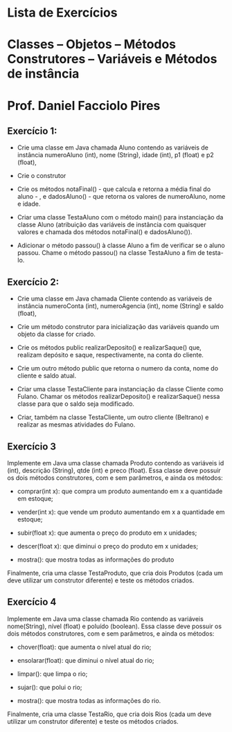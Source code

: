 # Lista de Exercícios
# Classes – Objetos – Métodos Construtores – Variáveis e Métodos de instância
# Prof. Daniel Facciolo Pires

## Exercício 1:

+ Crie uma classe em Java chamada Aluno contendo as variáveis de instância numeroAluno (int), nome (String), idade (int), p1 (float) e p2 (float),

+ Crie o construtor

+ Crie os métodos notaFinal() - que calcula e retorna a média final do aluno - , e dadosAluno() - que retorna os valores de numeroAluno, nome e idade.

+ Criar uma classe TestaAluno com o método main() para instanciação da classe Aluno (atribuição das variáveis de instância com quaisquer valores e chamada dos métodos notaFinal() e dadosAluno()).

+ Adicionar o método passou() à classe Aluno a fim de verificar se o aluno passou. Chame o método passou() na classe TestaAluno a fim de testa-lo.

## Exercício 2:

+ Crie uma classe em Java chamada Cliente contendo as variáveis de instância numeroConta (int), numeroAgencia (int), nome (String) e saldo (float),

+ Crie um método construtor para inicialização das variáveis quando um objeto da classe for criado.

+ Crie os métodos public  realizarDeposito() e realizarSaque() que, realizam depósito e saque, respectivamente, na conta do cliente.

+ Crie um outro método public que retorna o numero da conta, nome do cliente e saldo atual.

+ Criar uma classe TestaCliente para instanciação da classe Cliente como Fulano. Chamar os métodos realizarDeposito() e realizarSaque() nessa classe para que o saldo seja modificado.

+ Criar, também na classe TestaCliente, um outro cliente (Beltrano) e realizar as mesmas atividades do Fulano.

## Exercício 3

Implemente em Java uma classe chamada Produto contendo as variáveis id (int), descrição (String), qtde (int) e preco (float). Essa classe deve possuir os dois métodos construtores, com e sem parâmetros, e ainda os métodos:

+ comprar(int x): que compra um produto aumentando em x a quantidade em estoque;

+ vender(int x): que vende um produto aumentando em x a quantidade em estoque;

+ subir(float x): que aumenta o preço do produto em x unidades;

+ descer(float x): que diminui o preço do produto em x unidades;

+ mostra(): que mostra todas as informações do produto

Finalmente, cria uma classe TestaProduto, que cria dois Produtos (cada um deve utilizar um construtor diferente) e teste os métodos criados.

## Exercício 4

Implemente em Java uma classe chamada Rio contendo as variáveis nome(String), nível (float) e poluído (boolean). Essa classe deve possuir os dois métodos construtores, com e sem parâmetros, e ainda os métodos:

+ chover(float): que aumenta o nível atual do rio;

+ ensolarar(float): que diminui o nível atual do rio;

+ limpar(): que limpa o rio;

+ sujar(): que polui o rio;

+ mostra(): que mostra todas as informações do rio.

Finalmente, cria uma classe TestaRio, que cria dois Rios (cada um deve utilizar um construtor diferente) e teste os métodos criados.
